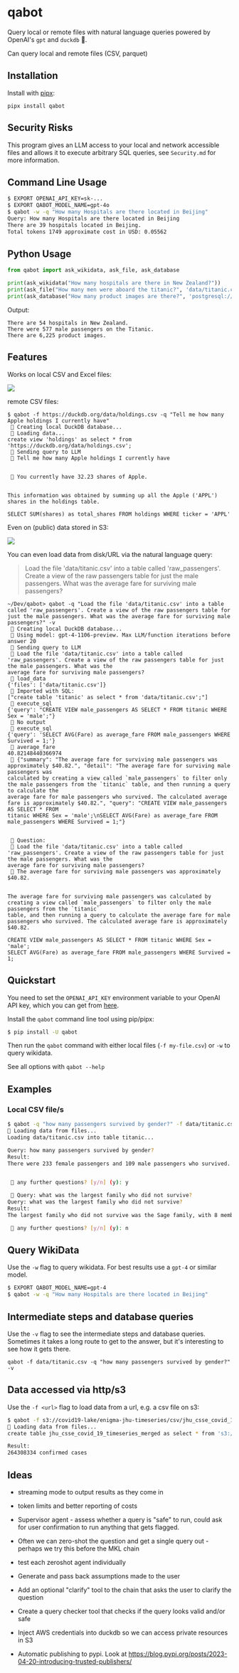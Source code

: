 # qabot

Query local or remote files with natural language queries powered by
OpenAI's `gpt` and `duckdb` 🦆.

Can query local and remote files (CSV, parquet)

## Installation

Install with [pipx](https://pypa.github.io/pipx/installation/):

```
pipx install qabot
```

## Security Risks

This program gives an LLM access to your local and network accessible files and allows it to execute arbitrary SQL queries, see `Security.md` for more information.

## Command Line Usage

```bash
$ EXPORT OPENAI_API_KEY=sk-...
$ EXPORT QABOT_MODEL_NAME=gpt-4o
$ qabot -w -q "How many Hospitals are there located in Beijing"
Query: How many Hospitals are there located in Beijing
There are 39 hospitals located in Beijing.
Total tokens 1749 approximate cost in USD: 0.05562
```

## Python Usage

```python
from qabot import ask_wikidata, ask_file, ask_database

print(ask_wikidata("How many hospitals are there in New Zealand?"))
print(ask_file("How many men were aboard the titanic?", 'data/titanic.csv'))
print(ask_database("How many product images are there?", 'postgresql://user:password@localhost:5432/dbname'))
```

Output:
```text
There are 54 hospitals in New Zealand.
There were 577 male passengers on the Titanic.
There are 6,225 product images.
```


## Features

Works on local CSV and Excel files:

![](.github/local_csv_query.png)

remote CSV files:

```
$ qabot -f https://duckdb.org/data/holdings.csv -q "Tell me how many Apple holdings I currently have"
 🦆 Creating local DuckDB database...
 🦆 Loading data...
create view 'holdings' as select * from 'https://duckdb.org/data/holdings.csv';
 🚀 Sending query to LLM
 🧑 Tell me how many Apple holdings I currently have


 🤖 You currently have 32.23 shares of Apple.


This information was obtained by summing up all the Apple ('APPL') shares in the holdings table.

SELECT SUM(shares) as total_shares FROM holdings WHERE ticker = 'APPL'
```

Even on (public) data stored in S3:

![](.github/external_s3_data.png)

You can even load data from disk/URL via the natural language query:

> Load the file 'data/titanic.csv' into a table called 'raw_passengers'. 
> Create a view of the raw passengers table for just the male passengers. What 
> was the average fare for surviving male passengers?

```
~/Dev/qabot> qabot -q "Load the file 'data/titanic.csv' into a table called 'raw_passengers'. Create a view of the raw passengers table for just the male passengers. What was the average fare for surviving male passengers?" -v
 🦆 Creating local DuckDB database...
 🤖 Using model: gpt-4-1106-preview. Max LLM/function iterations before answer 20
 🚀 Sending query to LLM
 🧑 Load the file 'data/titanic.csv' into a table called 'raw_passengers'. Create a view of the raw passengers table for just the male passengers. What was the    
average fare for surviving male passengers?
 🤖 load_data
{'files': ['data/titanic.csv']}
 🦆 Imported with SQL:
["create table 'titanic' as select * from 'data/titanic.csv';"]
 🤖 execute_sql
{'query': "CREATE VIEW male_passengers AS SELECT * FROM titanic WHERE Sex = 'male';"}
 🦆 No output
 🤖 execute_sql
{'query': 'SELECT AVG(Fare) as average_fare FROM male_passengers WHERE Survived = 1;'}
 🦆 average_fare
40.82148440366974
 🦆 {"summary": "The average fare for surviving male passengers was approximately $40.82.", "detail": "The average fare for surviving male passengers was
calculated by creating a view called `male_passengers` to filter only the male passengers from the `titanic` table, and then running a query to calculate the      
average fare for male passengers who survived. The calculated average fare is approximately $40.82.", "query": "CREATE VIEW male_passengers AS SELECT * FROM       
titanic WHERE Sex = 'male';\nSELECT AVG(Fare) as average_fare FROM male_passengers WHERE Survived = 1;"}


 🚀 Question:
 🧑 Load the file 'data/titanic.csv' into a table called 'raw_passengers'. Create a view of the raw passengers table for just the male passengers. What was the    
average fare for surviving male passengers?
 🤖 The average fare for surviving male passengers was approximately $40.82.


The average fare for surviving male passengers was calculated by creating a view called `male_passengers` to filter only the male passengers from the `titanic`    
table, and then running a query to calculate the average fare for male passengers who survived. The calculated average fare is approximately $40.82.

CREATE VIEW male_passengers AS SELECT * FROM titanic WHERE Sex = 'male';
SELECT AVG(Fare) as average_fare FROM male_passengers WHERE Survived = 1;

```

## Quickstart

You need to set the `OPENAI_API_KEY` environment variable to your OpenAI API key, 
which you can get from [here](https://platform.openai.com/account/api-keys).

Install the `qabot` command line tool using pip/pipx:


```bash
$ pip install -U qabot
```

Then run the `qabot` command with either local files (`-f my-file.csv`) or `-w` to query wikidata.

See all options with `qabot --help`

## Examples

### Local CSV file/s

```bash
$ qabot -q "how many passengers survived by gender?" -f data/titanic.csv
🦆 Loading data from files...
Loading data/titanic.csv into table titanic...

Query: how many passengers survived by gender?
Result:
There were 233 female passengers and 109 male passengers who survived.


 🚀 any further questions? [y/n] (y): y

 🚀 Query: what was the largest family who did not survive? 
Query: what was the largest family who did not survive?
Result:
The largest family who did not survive was the Sage family, with 8 members.

 🚀 any further questions? [y/n] (y): n
```


## Query WikiData

Use the `-w` flag to query wikidata. For best results use a `gpt-4` or similar model.
```bash
$ EXPORT QABOT_MODEL_NAME=gpt-4
$ qabot -w -q "How many Hospitals are there located in Beijing"
```

## Intermediate steps and database queries

Use the `-v` flag to see the intermediate steps and database queries.
Sometimes it takes a long route to get to the answer, but it's interesting to see how it gets there.

```
qabot -f data/titanic.csv -q "how many passengers survived by gender?" -v
```

## Data accessed via http/s3

Use the `-f <url>` flag to load data from a url, e.g. a csv file on s3:

```bash
$ qabot -f s3://covid19-lake/enigma-jhu-timeseries/csv/jhu_csse_covid_19_timeseries_merged.csv -q "how many confirmed cases of covid are there?" -v
🦆 Loading data from files...
create table jhu_csse_covid_19_timeseries_merged as select * from 's3://covid19-lake/enigma-jhu-timeseries/csv/jhu_csse_covid_19_timeseries_merged.csv';

Result:
264308334 confirmed cases
```



## Ideas

- streaming mode to output results as they come in
- token limits and better reporting of costs
- Supervisor agent - assess whether a query is "safe" to run, could ask for user confirmation to run anything that gets flagged.
- Often we can zero-shot the question and get a single query out - perhaps we try this before the MKL chain
- test each zeroshot agent individually
- Generate and pass back assumptions made to the user
- Add an optional "clarify" tool to the chain that asks the user to clarify the question
- Create a query checker tool that checks if the query looks valid and/or safe
- Inject AWS credentials into duckdb so we can access private resources in S3

- Automatic publishing to pypi. Look at https://blog.pypi.org/posts/2023-04-20-introducing-trusted-publishers/